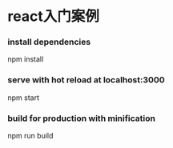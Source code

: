 # react入门案例

### install dependencies
npm install

### serve with hot reload at localhost:3000
npm start

### build for production with minification
npm run build
